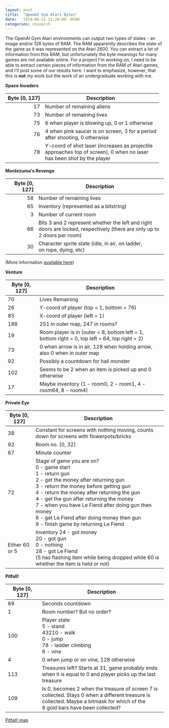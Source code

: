 ```yaml
---
layout: post
title:  "OpenAI Gym Atari Bytes"
date:   2018-06-21 22:20:00 -0500
categories: research
---
```


The OpenAI Gym Atari environments can output two types of states - an image and/or 128 bytes of RAM. The RAM apparently describes the state of the game as it was represented on the Atari 2600. You can extract a lot of information from this RAM, but unfortunately the byte meanings for many games are not available online. For a project I'm working on, I need to be able to extract certain pieces of information from the RAM of Atari games, and I'll post some of our results here. I want to emphasize, however, that this is **not** my work but the work of an undergraduate working with me. 



**Space Invaders**

| Byte [0, 127] | Description |
|-------:|--------|
| 17 | Number of remaining aliens |
| 73 | Number of remaining lives |
| 75 | 6 when player is blowing up, 0 or 1 otherwise |
| 76 | 4 when pink saucer is on screen, 3 for a period <br> after shooting, 0 otherwise |
| 78 | Y-coord of shot laser (increases as projectile <br> approaches top of screen), 0 when no laser <br> has been shot by the player |


**Montezuma's Revenge**

| Byte [0, 127] | Description |
|-------:|--------|
| 58 | Number of remaining lives |
| 65 | Inventory (represented as a bitstring) |
|  3 | Number of current room |
| 66 | Bits 3 and 2 represent whether the left and right <br> doors are locked, respectively (there are only up to 2 doors per room) |
| 30 | Character sprite state (idle, in air, on ladder, <br> on rope, dying, etc) |


(More information [available here](https://repositori.upf.edu/bitstream/handle/10230/30867/Garriga_2016.pdf?sequence=1&isAllowed=y))

**Venture**

| Byte [0, 127] | Description |
|-------|--------|
| 70 | Lives Remaining |
| 26 | Y-coord of player (top = 1, bottom = 76) |
| 85 | X-coord of player (left = 1) |
| 188 | 251 in outer map, 247 in rooms? |
| 19 | Room player is in (outer = 8, bottom left = 1, <br> bottom right = 0, top left = 64, top right = 2) |
| 73 | 0 when arrow is in air, 128 when holding arrow, <br> also 0 when in outer map |
| 92 | Possibly a countdown for hall monster |
| 102 | Seems to be 2 when an item is picked up and 0 otherwise |
| 17 | Maybe inventory (1 - room0, 2 - room1, 4 - room64, 8 - room4)

**Private Eye**

| Byte [0, 127] | Description |
|-------|--------|
| 38 | Constant for screens with nothing moving, counts down for screens with flowerpots/bricks |
| 92 | Room no. [0, 32] |
| 67 | Minute counter |
| 72 | Stage of game you are on? <br> 0 - game start <br> 1 - return gun <br> 2 - get the money after returning gun <br> 3 - return the money before getting gun <br> 4 - return the money after returning the gun <br> 4 - get the gun after returning the money <br> 7 - when you have Le Fiend after doing gun then money <br> 6 - get Le Fiend after doing money then gun <br> 9 - finish game by returning Le Fiend |
| Either 60 or 5 | Inventory 24 - got money <br> 20 - got gun <br> 0 - nothing <br> 28 - got Le Fiend <br> (5 has flashing item while being dropped while 60 is whether the item is held or not) |

**Pitfall!**

| Byte [0, 127] | Description |
|-------|--------|
| 89 | Seconds countdown |
|  1 | Room number? But no order? |
| 100| Player state <br> 5 - stand <br> 43210 - walk <br> 0 - jump <br> 78 - ladder climbing <br> 6 - vine |
|  4 | 0 when jump or on vine, 128 otherwise |
| 113| Treasures left? Starts at 31, game probably ends <br> when it is equal to 0 and player picks up the last treasure |
| 109| Is 0, becomes 2 when the treasure of screen 7 is <br> collected. Stays 0 when a different treasure is <br> collected. Maybe a bitmask for which of the <br> 8 gold bars have been collected? |


[Pitfall! map](http://pitfallharry.tripod.com/MapRoom/PitfallMap.html 
)